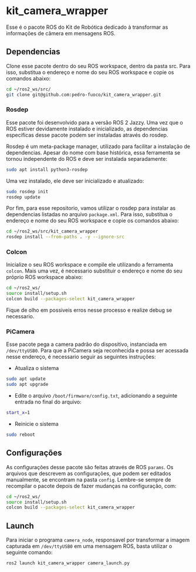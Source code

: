# kit_camera_wrapper

Esse é o pacote ROS do Kit de Robótica dedicado à transformar as informações de câmera em mensagens ROS.

## Dependencias

Clone esse pacote dentro do seu ROS workspace, dentro da pasta src. Para isso, substitua o endereço e nome do seu ROS workspace e copie os comandos abaixo:
```bash
cd ~/ros2_ws/src/
git clone git@github.com:pedro-fuoco/kit_camera_wrapper.git
```

### Rosdep
Esse pacote foi desenvolvido para a versão ROS 2 Jazzy. Uma vez que o ROS estiver devidamente instalado e inicializado, as dependencias especificas desse pacote podem ser instaladas através do rosdep.

Rosdep é um meta-package manager, utilizado para facilitar a instalação de dependencias. Apesar do nome com base histórica, essa ferramenta se tornou independente do ROS e deve ser instalada separadamente:

```bash
sudo apt install python3-rosdep
```

Uma vez instalado, ele deve ser inicializado e atualizado:

```bash
sudo rosdep init
rosdep update
```

Por fim, para esse repositorio, vamos utilizar o rosdep para instalar as dependencias listadas no arquivo `package.xml`. Para isso, substitua o endereço e nome do seu ROS workspace e copie os comandos abaixo:
```bash
cd ~/ros2_ws/src/kit_camera_wrapper
rosdep install --from-paths . -y --ignore-src
```

### Colcon
Inicialize o seu ROS workspace e compile ele utilizando a ferramenta `colcon`. Mais uma vez, é necessario substituir o endereço e nome do seu próprio ROS workspace abaixo:
```bash
cd ~/ros2_ws/
source install/setup.sh
colcon build --packages-select kit_camera_wrapper
```
Fique de olho em possiveis erros nesse processo e realize debug se necessario.

### PiCamera
Esse pacote pega a camera padrão do dispositivo, instanciada em `/dev/ttyUSB0`. Para que a PiCamera seja reconhecida e possa ser acessada nesse endereço, é necessario seguir as seguintes instruções:

- Atualiza o sistema
```bash
sudo apt update
sudo apt upgrade
```
- Edite o arquivo `/boot/firmware/config.txt`, adicionando a seguinte entrada no final do arquivo:
```bash
start_x=1
```
- Reinicie o sistema
```bash
sudo reboot
```

## Configurações
As configurações desse pacote são feitas através de ROS `params`. Os arquivos que descrevem as configurações, que podem ser editados manualmente, se encontram na pasta `config`.
Lembre-se sempre de recompilar o pacote depois de fazer mudanças na configuração, com:
```bash
cd ~/ros2_ws/
source install/setup.sh
colcon build --packages-select kit_camera_wrapper
```

## Launch
Para iniciar o programa `camera_node`, responsavel por transformar a imagem capturada em `/dev/ttyUSB0` em uma mensagem ROS, basta utilizar o seguinte comando:
```bash
ros2 launch kit_camera_wrapper camera_launch.py
```